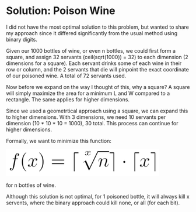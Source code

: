 # Solution: Poison Wine

I did not have the most optimal solution to this problem, but wanted to share my approach since it differed significantly from the usual method using binary digits. 

Given our 1000 bottles of wine, or even n bottles, we could first form a square, and assign 32 servants (ceil(sqrt(1000)) = 32) to each dimension (2 dimensions for a square). Each servant drinks some of each wine in their row or column, and the 2 servants that die will pinpoint the exact coordinate of our poisoned wine. A total of 72 servants used.

Now before we expand on the way I thought of this, why a square? A square will simply maximize the area for a minimum L and W compared to a rectangle. The same applies for higher dimensions.

Since we used a geometrtical approach using a square, we can expand this to higher dimensions. With 3 dimensions, we need 10 servants per dimension (10 * 10 * 10 = 1000), 30 total. This process can continue for higher dimensions. 

Formally, we want to minimize this function:

![equation](eq.png)

for n bottles of wine.

Although this solution is not optimal, for 1 poisoned bottle, it will always kill x servents, where the binary approach could kill none, or all (for each bit).